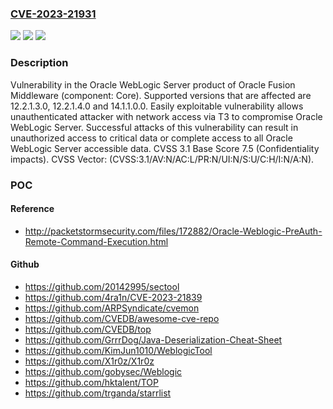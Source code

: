 ### [CVE-2023-21931](https://cve.mitre.org/cgi-bin/cvename.cgi?name=CVE-2023-21931)
![](https://img.shields.io/static/v1?label=Product&message=WebLogic%20Server&color=blue)
![](https://img.shields.io/static/v1?label=Version&message=%3D%2012.2.1.3.0%20&color=brighgreen)
![](https://img.shields.io/static/v1?label=Vulnerability&message=Easily%20exploitable%20vulnerability%20allows%20unauthenticated%20attacker%20with%20network%20access%20via%20T3%20to%20compromise%20Oracle%20WebLogic%20Server.%20%20Successful%20attacks%20of%20this%20vulnerability%20can%20result%20in%20%20unauthorized%20access%20to%20critical%20data%20or%20complete%20access%20to%20all%20Oracle%20WebLogic%20Server%20accessible%20data.&color=brighgreen)

### Description

Vulnerability in the Oracle WebLogic Server product of Oracle Fusion Middleware (component: Core).  Supported versions that are affected are 12.2.1.3.0, 12.2.1.4.0 and  14.1.1.0.0. Easily exploitable vulnerability allows unauthenticated attacker with network access via T3 to compromise Oracle WebLogic Server.  Successful attacks of this vulnerability can result in  unauthorized access to critical data or complete access to all Oracle WebLogic Server accessible data. CVSS 3.1 Base Score 7.5 (Confidentiality impacts).  CVSS Vector: (CVSS:3.1/AV:N/AC:L/PR:N/UI:N/S:U/C:H/I:N/A:N).

### POC

#### Reference
- http://packetstormsecurity.com/files/172882/Oracle-Weblogic-PreAuth-Remote-Command-Execution.html

#### Github
- https://github.com/20142995/sectool
- https://github.com/4ra1n/CVE-2023-21839
- https://github.com/ARPSyndicate/cvemon
- https://github.com/CVEDB/awesome-cve-repo
- https://github.com/CVEDB/top
- https://github.com/GrrrDog/Java-Deserialization-Cheat-Sheet
- https://github.com/KimJun1010/WeblogicTool
- https://github.com/X1r0z/X1r0z
- https://github.com/gobysec/Weblogic
- https://github.com/hktalent/TOP
- https://github.com/trganda/starrlist

